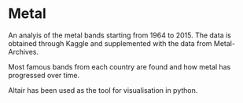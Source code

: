 # Metal

An analyis of the metal bands starting from 1964 to 2015. 
The data is obtained through Kaggle and supplemented with the data from Metal-Archives.

Most famous bands from each country are found and how metal has progressed over time.

Altair has been used as the tool for visualisation in python.
